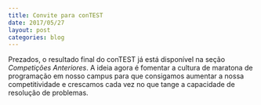 ```yaml
---
title: Convite para conTEST
date: 2017/05/27
layout: post
categories: blog
---
```

Prezados, o resultado final do conTEST já está disponível na seção *Competições Anteriores*.
A ideia agora é fomentar a cultura de maratona de programação em nosso campus para que
consigamos aumentar a nossa competitividade e crescamos cada vez no que tange a
 capacidade de resolução de problemas.

